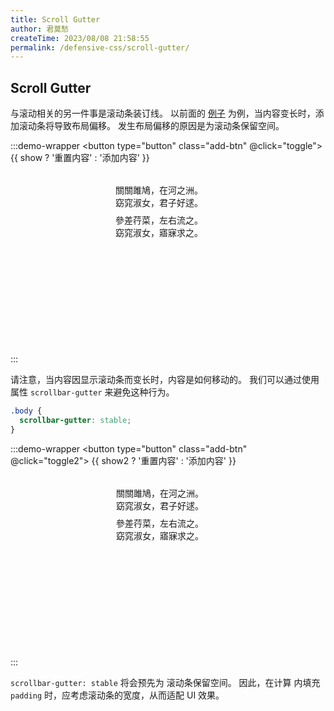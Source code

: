 ```yaml
---
title: Scroll Gutter
author: 君莫愁
createTime: 2023/08/08 21:58:55
permalink: /defensive-css/scroll-gutter/
---
```


<script lang="ts" setup>
import { ref } from 'vue'

const show = ref(false)
const toggle = () => {
  show.value = !show.value
}

const show2 = ref(false)
const toggle2 = () => {
  show2.value = !show2.value
}
</script>

## Scroll Gutter

与滚动相关的另一件事是滚动条装订线。
以前面的 [例子](/defensive-css/scroll-chaining/) 为例，当内容变长时，添加滚动条将导致布局偏移。
发生布局偏移的原因是为滚动条保留空间。

<style scoped>
.body-scroll {
  width: 168px;
  height: 270px;
  margin: 0 auto;
  overflow-y: auto;
  background: var(--vp-c-bg);
  border-radius: 5px;
  border: solid 1px var(--vp-c-divider);
  padding: 10px;
  box-shadow: var(--vp-shadow-2);
}
.body-scroll::-webkit-scrollbar {
  width: 7px;
}
.body-scroll::-webkit-scrollbar-thumb {
  background-color: var(--vp-c-gray-1);
}
.body-scroll::-webkit-scrollbar-track {
  background-color: var(--vp-c-gray-soft);
}

.body-scroll.stable {
  scrollbar-gutter: stable;
  padding-right: 8px;
}

.body-scroll p {
  margin: 8px 0;
}

.body-scroll p:nth-child(n+3) {
  display: none;
}
.body-scroll.show p:nth-child(n+3) {
  display: block;
}
.add-btn {
  background: var(--vp-c-brand-1);
  color: var(--vp-c-bg);
  padding: 0 10px;
  border-radius: 5px;
  margin-bottom: 20px;
}
</style>

:::demo-wrapper
<button type="button" class="add-btn" @click="toggle">
  {{ show ? '重置内容' : '添加内容' }}
</button>

<div class="body-scroll" :class="{ show }">
  <p>關關雎鳩，在河之洲。<br/>窈窕淑女，君子好逑。</p>
  <p>參差荇菜，左右流之。<br/>窈窕淑女，寤寐求之。</p>
  <p>求之不得，寤寐思服。<br/>悠哉悠哉，輾轉反側。</p>
  <p>參差荇菜，左右采之。<br/>窈窕淑女，琴瑟友之。</p>
  <p>參差荇菜，左右芼之。<br/>窈窕淑女，鍾鼓樂之。</p>
</div>
:::

请注意，当内容因显示滚动条而变长时，内容是如何移动的。
我们可以通过使用属性 `scrollbar-gutter` 来避免这种行为。

```css
.body {
  scrollbar-gutter: stable;
}
```

:::demo-wrapper
<button type="button" class="add-btn" @click="toggle2">
  {{ show2 ? '重置内容' : '添加内容' }}
</button>

<div class="body-scroll stable" :class="{ show: show2 }">
  <p>關關雎鳩，在河之洲。<br/>窈窕淑女，君子好逑。</p>
  <p>參差荇菜，左右流之。<br/>窈窕淑女，寤寐求之。</p>
  <p>求之不得，寤寐思服。<br/>悠哉悠哉，輾轉反側。</p>
  <p>參差荇菜，左右采之。<br/>窈窕淑女，琴瑟友之。</p>
  <p>參差荇菜，左右芼之。<br/>窈窕淑女，鍾鼓樂之。</p>
</div>
:::

`scrollbar-gutter: stable` 将会预先为 滚动条保留空间。 
因此，在计算 内填充 `padding` 时，应考虑滚动条的宽度，从而适配 UI 效果。
